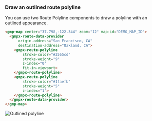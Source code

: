 ### Draw an outlined route polyline

You can use two Route Polyline components to draw a polyline with an outlined appearance.

```html
<gmp-map center="37.798,-122.344" zoom="12" map-id="DEMO_MAP_ID">
  <gmpx-route-data-provider
      origin-address="San Francisco, CA"
      destination-address="Oakland, CA">
    <gmpx-route-polyline
        stroke-color="#2565cd"
        stroke-weight="9"
        z-index="0"
        fit-in-viewport>
    </gmpx-route-polyline>
    <gmpx-route-polyline
        stroke-color="#1faefb"
        stroke-weight="5"
        z-index="1">
    </gmpx-route-polyline>
  </gmpx-route-data-provider>
</gmp-map>
```

![Outlined polyline](./doc_src/outlined-polyline.png)

